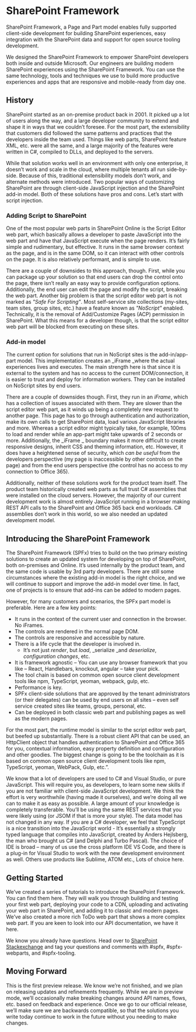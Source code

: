 # SharePoint Framework

SharePoint Framework, a Page and Part model enables fully supported client-side development for building SharePoint experiences, easy integration with the SharePoint data and support for open source tooling development.

We designed the SharePoint Framework to empower SharePoint developers both inside and outside Microsoft. Our engineers are building modern SharePoint experiences using the SharePoint Framework. You can use the same technology, tools and techniques we use to build more productive experiences and apps that are responsive and mobile-ready from day one.

## History
SharePoint started as an on-premise product back in 2001. It picked up a lot of users along the way, and a large developer community to extend and shape it in ways that we couldn’t foresee. For the most part, the extensibility that customers did followed the same patterns and practices that the developers inside the team used. Things like web parts, SharePoint feature XML, etc. were all the same, and a large majority of the features were written in C#, compiled to DLLs, and deployed to the servers.
 
While that solution works well in an environment with only one enterprise, it doesn’t work and scale in the cloud, where multiple tenants all run side-by-side. Because of this, traditional extensibility models don’t work, and alternate methods were introduced. Two popular ways of customizing SharePoint are through client-side JavaScript injection and the SharePoint add-in model. Both of these solutions have pros and cons. Let’s start with script injection.

### Adding Script to SharePoint

One of the most popular web parts in SharePoint Online is the Script Editor web part, which basically allows a developer to paste JavaScript into the web part and have that JavaScript execute when the page renders. It’s fairly simple and rudimentary, but effective. It runs in the same browser context as the page, and is in the same DOM, so it can interact with other controls on the page.  It is also relatively performant, and is simple to use. 

There are a couple of downsides to this approach, though. First, while you can package up your solution so that end users can drop the control onto the page, there isn’t really an easy way to provide configuration options. Additionally, the end user can edit the page and modify the script, breaking the web part. Another big problem is that the script editor web part is not marked as _"Safe For Scripting"_.  Most self-service site collections (my-sites, team sites, group sites, etc.) have a feature known as _"NoScript"_ enabled. Technically, it is the removal of Add/Customize Pages (ACP) permission in SharePoint. What this means for a developer though, is that the script editor web part will be blocked from executing on these sites.  

### Add-in model

The current option for solutions that run in NoScript sites is the add-in/app-part model. This implementation creates an _iFrame _where the actual experiences lives and executes. The main strength here is that since it is external to the system and has no access to the current DOM/connection, it is easier to trust and deploy for information workers. They can be installed on NoScript sites by end users. 

There are a couple of downsides though. First, they run in an _iFrame_, which has a collection of issues associated with them. They are slower than the script editor web part, as it winds up being a completely new request to another page. This page has to go through authentication and authorization, make its own calls to get SharePoint data, load various JavaScript libraries and more. Whereas a script editor might typically take, for example, 100ms to load and render while an app-part might take upwards of 2 seconds or more. Additionally, the _iFrame _ boundary makes it more difficult to create responsive designs, inherit CSS and theming information, etc. However, it does have a heightened sense of security, which _can be useful_ from the developers perspective (my page is inaccessible by other controls on the page) and from the end users perspective (the control has no access to my connection to Office 365).

Additionally, neither of these solutions work for the product team itself. The product team historically created web parts as full trust C# assemblies that were installed on the cloud servers. However, the majority of our current development work is almost entirely JavaScript running in a browser making REST API calls to the SharePoint and Office 365 back end workloads. C# assemblies don’t work in this world, so we also needed an updated development model.
 
## Introducing the SharePoint Framework

The SharePoint Framework (SPFx) tries to build on the two primary existing solutions to create an updated system for developing on top of SharePoint, both on-premises and Online. It’s used internally by the product team, and the same code is usable by 3rd party developers. There are still some circumstances where the existing add-in model is the right choice, and we will continue to support and improve the add-in model over time. In fact, one of projects is to ensure that add-ins can be added to modern pages. 

However, for many customers and scenarios, the SPFx part model is preferable. Here are a few key points:

* It runs in the context of the current user and connection in the browser. No iFrames.
* The controls are rendered in the normal page DOM.
* The controls are responsive and accessible by nature.
* There is a life cycle that the developer is involved in. 
   * It’s not just _render_, but _load_, _serialize _and _deserialize_, _configuration changes_, etc.
* It is framework agnostic – You can use any browser framework that you like – React, Handlebars, knockout, angular – take your pick.
* The tool chain is based on common open source client development tools like npm, TypeScript, yeoman, webpack, gulp, etc.
* Performance is key.
* SPFx client-side solutions that are approved by the tenant administrators (or their delegates) can be used by end users on all sites – even self service created sites like teams, groups, personal, etc. 
* Can be deployed in both classic web part and publishing pages as well as the modern pages.
 
For the most part, the runtime model is similar to the script editor web part, but beefed up substantially. There is a robust client API that can be used, an HttpClient object that handles authentication to SharePoint and Office 365 for you, contextual information, easy property definition and configuration and other goodies. The biggest change is going to be the toolchain as it is based on common open source client development tools like npm, TypeScript, yeoman, WebPack, Gulp, etc.”.  

We know that a lot of developers are used to C# and Visual Studio, or pure JavaScript. This will require you, as developers, to learn some new skills if you are not familiar with client-side JavaScript development. We think the effort is very worthwhile (having made it ourselves), and we’re doing all we can to make it as easy as possible. A large amount of your knowledge is completely transferable. You’ll be using the same REST services that you were likely using (or JSOM if that is more your style). The data model has not changed in any way.  If you are a C# developer, we feel that TypeScript is a nice transition into the JavaScript world - It’s essentially a strongly typed language that compiles into JavaScript, created by Anders Hejlsberg, the man who brought us C# (and Delphi and Turbo Pascal). The choice of IDE is broad – many of us use the cross platform IDE VS Code, and there is a plug-in for Visual Studio to work with the new development environment as well.  Others use products like Sublime, ATOM etc., Lots of choice here.

## Getting Started
We’ve created a series of tutorials to introduce the SharePoint Framework. You can find them here. They will walk you through building and testing your first web part, deploying your code to a CDN, uploading and activating your web part in SharePoint, and adding it to classic and modern pages. We’ve also created a more rich ToDo web part that shows a more complex web part. If you are keen to look into our API documentation, we have it here. 

We know you already have questions. Head over to [SharePoint Stackexchange](http://sharepoint.stackexchange.com/) and tag your questions and comments with #spfx, #spfx-webparts, and #spfx-tooling.
 
## Moving Forward
This is the first preview release.  We know we’re not finished, and we plan on releasing updates and refinements frequently. While we are in preview mode, we’ll occasionally make breaking changes around API names, flows, etc. based on feedback and experience. Once we go to our official release, we’ll make sure we are backwards compatible, so that the solutions you write today continue to work in the future without you needing to make changes.